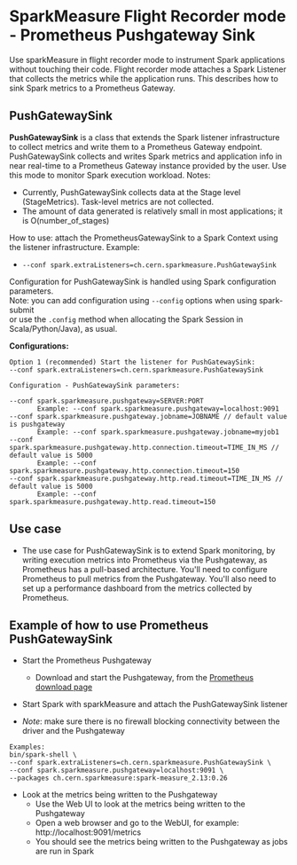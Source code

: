# SparkMeasure Flight Recorder mode - Prometheus Pushgateway Sink

Use sparkMeasure in flight recorder mode to instrument Spark applications without touching their code.
Flight recorder mode attaches a Spark Listener that collects the metrics while the application runs.
This describes how to sink Spark metrics to a Prometheus Gateway.

## PushGatewaySink 

**PushGatewaySink** is a class that extends the Spark listener infrastructure to collect metrics and 
write them to a Prometheus Gateway endpoint. PushGatewaySink collects and writes Spark metrics
and application info in near real-time to a Prometheus Gateway instance provided by the user.
Use this mode to monitor Spark execution workload.
Notes:
 - Currently, PushGatewaySink collects data at the Stage level (StageMetrics). 
   Task-level metrics are not collected.
 - The amount of data generated is relatively small in most applications; it is O(number_of_stages)
  
How to use: attach the PrometheusGatewaySink to a Spark Context using the listener infrastructure. Example:
  - `--conf spark.extraListeners=ch.cern.sparkmeasure.PushGatewaySink`
  
Configuration for PushGatewaySink is handled using Spark configuration parameters.  
Note: you can add configuration using `--config` options when using spark-submit  
or use the `.config` method when allocating the Spark Session in Scala/Python/Java), as usual.  

**Configurations:**    
```
Option 1 (recommended) Start the listener for PushGatewaySink: 
--conf spark.extraListeners=ch.cern.sparkmeasure.PushGatewaySink

Configuration - PushGatewaySink parameters:

--conf spark.sparkmeasure.pushgateway=SERVER:PORT 
       Example: --conf spark.sparkmeasure.pushgateway=localhost:9091
--conf spark.sparkmeasure.pushgateway.jobname=JOBNAME // default value is pushgateway
       Example: --conf spark.sparkmeasure.pushgateway.jobname=myjob1
--conf spark.sparkmeasure.pushgateway.http.connection.timeout=TIME_IN_MS // default value is 5000
       Example: --conf spark.sparkmeasure.pushgateway.http.connection.timeout=150
--conf spark.sparkmeasure.pushgateway.http.read.timeout=TIME_IN_MS // default value is 5000
       Example: --conf spark.sparkmeasure.pushgateway.http.read.timeout=150
```

## Use case

- The use case for PushGatewaySink is to extend Spark monitoring, by writing execution metrics into Prometheus via the Pushgateway,
  as Prometheus has a pull-based architecture. You'll need to configure Prometheus to pull metrics from the Pushgateway.
  You'll also need to set up a performance dashboard from the metrics collected by Prometheus.


## Example of how to use Prometheus PushGatewaySink

- Start the Prometheus Pushgateway 
  - Download and start the Pushgateway, from the [Prometheus download page](https://prometheus.io/download/)
  
- Start Spark with sparkMeasure and attach the PushGatewaySink listener
   
- *Note*: make sure there is no firewall blocking connectivity between the driver and
     the Pushgateway
```
Examples:  
bin/spark-shell \
--conf spark.extraListeners=ch.cern.sparkmeasure.PushGatewaySink \
--conf spark.sparkmeasure.pushgateway=localhost:9091 \
--packages ch.cern.sparkmeasure:spark-measure_2.13:0.26
```

- Look at the metrics being written to the Pushgateway
  - Use the Web UI to look at the metrics being written to the Pushgateway
  - Open a web browser and go to the WebUI, for example: http://localhost:9091/metrics
  - You should see the metrics being written to the Pushgateway as jobs are run in Spark
```
